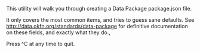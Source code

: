 This utility will walk you through creating a Data Package package.json file.

It only covers the most common items, and tries to guess sane defaults.  See
http://data.okfn.org/standards/data-package for definitive documentation on
these fields, and exactly what they do.,

Press ^C at any time to quit.


